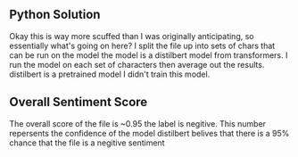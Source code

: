 ## Python Solution
Okay this is way more scuffed than I was originally anticipating, so essentially what's going on here?
I split the file up into sets of chars that can be run on the model the model is a distilbert model from
transformers. I run the model on each set of characters then average out the results. 
distilbert is a pretrained model I didn't train this model.

## Overall Sentiment Score
The overall score of the file is ~0.95 the label is negitive. This number repersents the confidence of the model
distilbert belives that there is a 95% chance that the file is a negitive sentiment
